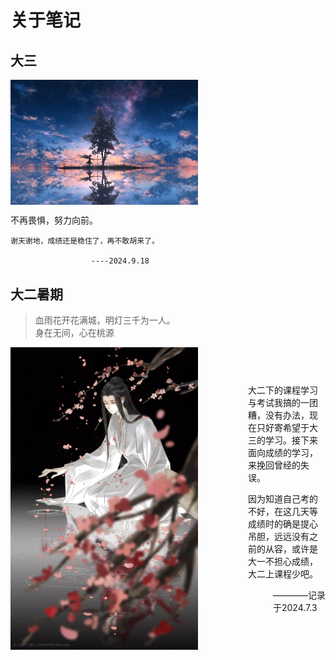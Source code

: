 # 关于笔记


<style>
  

  .header {
    display: flex;
    align-items: center;
    justify-content: space-between;
  }

  .header img {
    width: 300px; /* 根据需要调整图片大小 */
    margin-right: 30px;
  }

  .header .links {
    flex-grow: 1;
    text-align: right;
  }

  .header .header-text {
    margin-left: 30px; /* 在图片和文本之间添加一些空间 */
  }

  .card {
    width: 27em;
    border-color: transparent;
    opacity: 0;
    font-size: 75%;
    transition: opacity 0.5s ease-in-out; /* 增加动画效果 */
  }

  #statistics {
    padding-left: 1em;
  }
</style>

## 大三

<div class="header">
  <img src="docs/picture/2024_10_7.jpg" alt="追寻" class="header-image">
</div>

不再畏惧，努力向前。



    谢天谢地，成绩还是稳住了，再不敢胡来了。
 
                      ----2024.9.18


## 大二暑期

>血雨花开花满城，明灯三千为一人。  
>身在无间，心在桃源

<div class="header">
  <img src="docs/picture/about1.png" alt="《天官赐福》：身在无间，心在桃源" class="header-image">
  <div class="header-text">
   <p style="color:blue-grey;margin-left:20px;"> 大二下的课程学习与考试我搞的一团糟，没有办法，现在只好寄希望于大三的学习。接下来面向成绩的学习，来挽回曾经的失误。</p>
   <p style="color:blue-grey;margin-left:20px;">因为知道自己考的不好，在这几天等成绩时的确是提心吊胆，远远没有之前的从容，或许是大一不担心成绩，大二上课程少吧。</p>
   <p style="color:blue-grey;margin-left:60px;"> ————记录于2024.7.3</p>
  </div>
</div>


